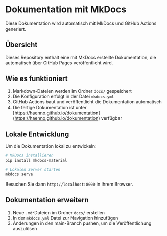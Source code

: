 # Dokumentation mit MkDocs

Diese Dokumentation wird automatisch mit MkDocs und GitHub Actions generiert.

## Übersicht

Dieses Repository enthält eine mit MkDocs erstellte Dokumentation, die automatisch über GitHub Pages veröffentlicht wird.

## Wie es funktioniert

1. Markdown-Dateien werden im Ordner `docs/` gespeichert
2. Die Konfiguration erfolgt in der Datei `mkdocs.yml`
3. GitHub Actions baut und veröffentlicht die Dokumentation automatisch
4. Die fertige Dokumentation ist unter [https://haenno.github.io/dokumentation](https://haenno.github.io/dokumentation) verfügbar

## Lokale Entwicklung

Um die Dokumentation lokal zu entwickeln:

```bash
# MkDocs installieren
pip install mkdocs-material

# Lokalen Server starten
mkdocs serve
```

Besuchen Sie dann `http://localhost:8000` in Ihrem Browser.

## Dokumentation erweitern

1. Neue `.md`-Dateien im Ordner `docs/` erstellen
2. In der `mkdocs.yml` Datei zur Navigation hinzufügen
3. Änderungen in den main-Branch pushen, um die Veröffentlichung auszulösen
